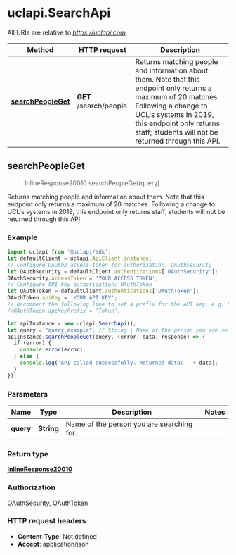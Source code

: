 # uclapi.SearchApi

All URIs are relative to *https://uclapi.com*

Method | HTTP request | Description
------------- | ------------- | -------------
[**searchPeopleGet**](SearchApi.md#searchPeopleGet) | **GET** /search/people | Returns matching people and information about them. Note that this endpoint only returns a maximum of 20 matches. Following a change to UCL&#39;s systems in 2019, this endpoint only returns staff; students will not be returned through this API.



## searchPeopleGet

> InlineResponse20010 searchPeopleGet(query)

Returns matching people and information about them. Note that this endpoint only returns a maximum of 20 matches. Following a change to UCL&#39;s systems in 2019, this endpoint only returns staff; students will not be returned through this API.

### Example

```javascript
import uclapi from '@uclapi/sdk';
let defaultClient = uclapi.ApiClient.instance;
// Configure OAuth2 access token for authorization: OAuthSecurity
let OAuthSecurity = defaultClient.authentications['OAuthSecurity'];
OAuthSecurity.accessToken = 'YOUR ACCESS TOKEN';
// Configure API key authorization: OAuthToken
let OAuthToken = defaultClient.authentications['OAuthToken'];
OAuthToken.apiKey = 'YOUR API KEY';
// Uncomment the following line to set a prefix for the API key, e.g. "Token" (defaults to null)
//OAuthToken.apiKeyPrefix = 'Token';

let apiInstance = new uclapi.SearchApi();
let query = "query_example"; // String | Name of the person you are searching for.
apiInstance.searchPeopleGet(query, (error, data, response) => {
  if (error) {
    console.error(error);
  } else {
    console.log('API called successfully. Returned data: ' + data);
  }
});
```

### Parameters


Name | Type | Description  | Notes
------------- | ------------- | ------------- | -------------
 **query** | **String**| Name of the person you are searching for. | 

### Return type

[**InlineResponse20010**](InlineResponse20010.md)

### Authorization

[OAuthSecurity](../README.md#OAuthSecurity), [OAuthToken](../README.md#OAuthToken)

### HTTP request headers

- **Content-Type**: Not defined
- **Accept**: application/json

